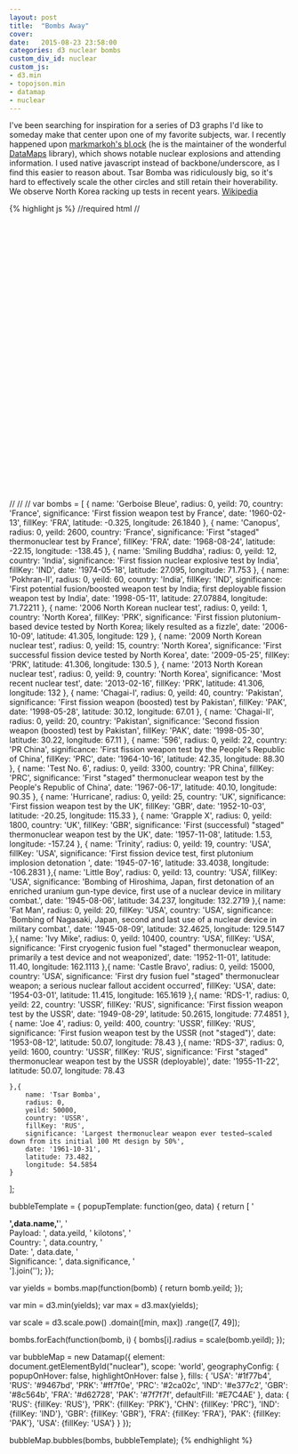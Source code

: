 ```yaml
---
layout: post
title:  "Bombs Away"
cover:
date:   2015-08-23 23:58:00
categories: d3 nuclear bombs
custom_div_id: nuclear
custom_js:
- d3.min
- topojson.min
- datamap
- nuclear
---
```

I've been searching for inspiration for a series of D3 graphs I'd like to someday make that center upon one of my favorite subjects, war. I recently happened upon [markmarkoh's bl.ock](http://bl.ocks.org/markmarkoh/4255924) (he is the maintainer of the wonderful [DataMaps](http://datamaps.github.io/) library), which shows notable nuclear explosions and attending information. I used native javascript instead of backbone/underscore, as I find this easier to reason about. Tsar Bomba was ridiculously big, so it's hard to effectively scale the other circles and still retain their hoverability. We observe North Korea racking up tests in recent years. [Wikipedia](https://en.wikipedia.org/wiki/Nuclear_weapons_testing#Milestone_nuclear_explosions)

{% highlight js %}
//required html
//<div id="nuclear" style="height: 500px; width: 750px"></div>
//<script src='/scripts/d3.min.js' type="text/javascript"></script>
//<script src='/scripts/topojson.js' type="text/javascript"></script>
//<script src='/scripts/datamap.js' type="text/javascript"></script>
var bombs = [
    {
        name: 'Gerboise Bleue',
        radius: 0,
        yeild: 70,
        country: 'France',
        significance: 'First fission weapon test by France',
        date: '1960-02-13',
        fillKey: 'FRA',
        latitude: -0.325,
        longitude: 26.1840
    }, {
        name: 'Canopus',
        radius: 0,
        yeild: 2600,
        country: 'France',
        significance: 'First "staged" thermonuclear test by France',
        fillKey: 'FRA',
        date: '1968-08-24',
        latitude: -22.15,
        longitude: -138.45
    }, {
        name: 'Smiling Buddha',
        radius: 0,
        yeild: 12,
        country: 'India',
        significance: 'First fission nuclear explosive test by India',
        fillKey: 'IND',
        date: '1974-05-18',
        latitude: 27.095,
        longitude: 71.753
    }, {
        name: 'Pokhran-II',
        radius: 0,
        yeild: 60,
        country: 'India',
        fillKey: 'IND',
        significance: 'First potential fusion/boosted weapon test by India; first deployable fission weapon test by India',
        date: '1998-05-11',
        latitude: 27.07884,
        longitude: 71.72211
    }, {
        name: '2006 North Korean nuclear test',
        radius: 0,
        yeild: 1,
        country: 'North Korea',
        fillKey: 'PRK',
        significance: 'First fission plutonium-based device tested by North Korea; likely resulted as a fizzle',
        date: '2006-10-09',
        latitude: 41.305,
        longitude: 129
    }, {
        name: '2009 North Korean nuclear test',
        radius: 0,
        yeild: 15,
        country: 'North Korea',
        significance: 'First successful fission device tested by North Korea',
        date: '2009-05-25',
        fillKey: 'PRK',
        latitude: 41.306,
        longitude: 130.5
    }, {
        name: '2013 North Korean nuclear test',
        radius: 0,
        yeild: 9,
        country: 'North Korea',
        significance: 'Most recent nuclear test',
        date: '2013-02-16',
        fillKey: 'PRK',
        latitude: 41.306,
        longitude: 132
    }, {
        name: 'Chagai-I',
        radius: 0,
        yeild: 40,
        country: 'Pakistan',
        significance: 'First fission weapon (boosted) test by Pakistan',
        fillKey: 'PAK',
        date: '1998-05-28',
        latitude: 30.12,
        longitude: 67.01
    }, {
        name: 'Chagai-II',
        radius: 0,
        yeild: 20,
        country: 'Pakistan',
        significance: 'Second fission weapon (boosted) test by Pakistan',
        fillKey: 'PAK',
        date: '1998-05-30',
        latitude: 30.22,
        longitude: 67.11
    }, {
        name: '596',
        radius: 0,
        yeild: 22,
        country: 'PR China',
        significance: 'First fission weapon test by the People\'s Republic of China',
        fillKey: 'PRC',
        date: '1964-10-16',
        latitude: 42.35,
        longitude: 88.30
    }, {
        name: 'Test No. 6',
        radius: 0,
        yeild: 3300,
        country: 'PR China',
        fillKey: 'PRC',
        significance: 'First "staged" thermonuclear weapon test by the People\'s Republic of China',
        date: '1967-06-17',
        latitude: 40.10,
        longitude: 90.35
    }, {
        name: 'Hurricane',
        radius: 0,
        yeild: 25,
        country: 'UK',
        significance: 'First fission weapon test by the UK',
        fillKey: 'GBR',
        date: '1952-10-03',
        latitude: -20.25,
        longitude: 115.33
    }, {
        name: 'Grapple X',
        radius: 0,
        yeild: 1800,
        country: 'UK',
        fillKey: 'GBR',
        significance: 'First (successful) "staged" thermonuclear weapon test by the UK',
        date: '1957-11-08',
        latitude: 1.53,
        longitude: -157.24
    },
    {
        name: 'Trinity',
        radius: 0,
        yeild: 19,
        country: 'USA',
        fillKey: 'USA',
        significance: 'First fission device test, first plutonium implosion detonation ',
        date: '1945-07-16',
        latitude: 33.4038,
        longitude: -106.2831
    },{
        name: 'Little Boy',
        radius: 0,
        yeild: 13,
        country: 'USA',
        fillKey: 'USA',
        significance: 'Bombing of Hiroshima, Japan, first detonation of an enriched uranium gun-type device, first use of a nuclear device in military combat.',
        date: '1945-08-06',
        latitude: 34.237,
        longitude: 132.2719
    },{
        name: 'Fat Man',
        radius: 0,
        yeild: 20,
        fillKey: 'USA',
        country: 'USA',
        significance: 'Bombing of Nagasaki, Japan, second and last use of a nuclear device in military combat.',
        date: '1945-08-09',
        latitude: 32.4625,
        longitude: 129.5147
    },{
        name: 'Ivy Mike',
        radius: 0,
        yeild: 10400,
        country: 'USA',
        fillKey: 'USA',
        significance: 'First cryogenic fusion fuel "staged" thermonuclear weapon, primarily a test device and not weaponized',
        date: '1952-11-01',
        latitude: 11.40,
        longitude: 162.1113
    },{
        name: 'Castle Bravo',
        radius: 0,
        yeild: 15000,
        country: 'USA',
        significance: 'First dry fusion fuel "staged" thermonuclear weapon; a serious nuclear fallout accident occurred',
        fillKey: 'USA',
        date: '1954-03-01',
        latitude: 11.415,
        longitude: 165.1619
    },{
        name: 'RDS-1',
        radius: 0,
        yeild: 22,
        country: 'USSR',
        fillKey: 'RUS',
        significance: 'First fission weapon test by the USSR',
        date: '1949-08-29',
        latitude: 50.2615,
        longitude: 77.4851
    },{
        name: 'Joe 4',
        radius: 0,
        yeild: 400,
        country: 'USSR',
        fillKey: 'RUS',
        significance: 'First fusion weapon test by the USSR (not "staged")',
        date: '1953-08-12',
        latitude: 50.07,
        longitude: 78.43
    },{
        name: 'RDS-37',
        radius: 0,
        yeild: 1600,
        country: 'USSR',
        fillKey: 'RUS',
        significance: 'First "staged" thermonuclear weapon test by the USSR (deployable)',
        date: '1955-11-22',
        latitude: 50.07,
        longitude: 78.43

    },{
        name: 'Tsar Bomba',
        radius: 0,
        yeild: 50000,
        country: 'USSR',
        fillKey: 'RUS',
        significance: 'Largest thermonuclear weapon ever tested—scaled down from its initial 100 Mt design by 50%',
        date: '1961-10-31',
        latitude: 73.482,
        longitude: 54.5854
    }
];

bubbleTemplate = { popupTemplate: function(geo, data) {
    return [
        '<div class="hoverinfo"><strong>',data.name,'</strong>',
        '<br/>Payload: ', data.yeild, ' kilotons',
        '<br/>Country: ', data.country,
        '<br/>Date: ', data.date,
        '<br/>Significance: ', data.significance,
        '</div>'].join('');
}};

var yields = bombs.map(function(bomb) {
    return bomb.yeild;
});

var min = d3.min(yields);
var max = d3.max(yields);

var scale = d3.scale.pow()
.domain([min, max])
.range([7, 49]);

bombs.forEach(function(bomb, i) {
    bombs[i].radius = scale(bomb.yeild);
});

var bubbleMap = new Datamap({
    element: document.getElementById("nuclear"),
    scope: 'world',
    geographyConfig: {
        popupOnHover: false,
        highlightOnHover: false
    },
    fills: {
        'USA': '#1f77b4',
        'RUS': '#9467bd',
        'PRK': '#ff7f0e',
        'PRC': '#2ca02c',
        'IND': '#e377c2',
        'GBR': '#8c564b',
        'FRA': '#d62728',
        'PAK': '#7f7f7f',
        defaultFill: '#E7C4AE'
    },
    data: {
        'RUS': {fillKey: 'RUS'},
        'PRK': {fillKey: 'PRK'},
        'CHN': {fillKey: 'PRC'},
        'IND': {fillKey: 'IND'},
        'GBR': {fillKey: 'GBR'},
        'FRA': {fillKey: 'FRA'},
        'PAK': {fillKey: 'PAK'},
        'USA': {fillKey: 'USA'}
    }
});

bubbleMap.bubbles(bombs, bubbleTemplate);
{% endhighlight %}
